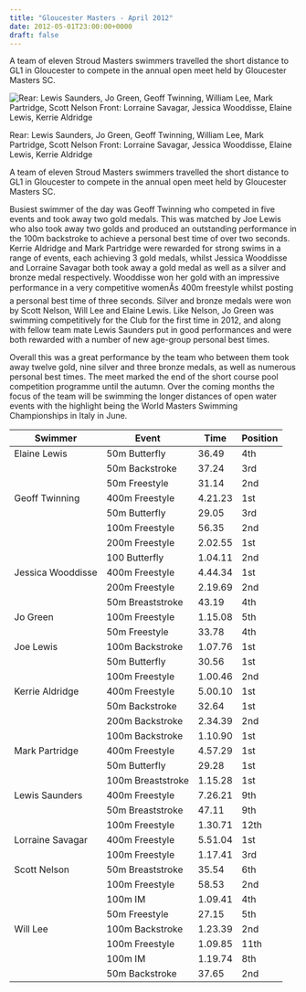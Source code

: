 ```yaml
---
title: "Gloucester Masters - April 2012"
date: 2012-05-01T23:00:00+0000
draft: false
---
```

A team of eleven Stroud Masters swimmers travelled the short distance to GL1 in Gloucester to compete in the annual open meet held by Gloucester Masters SC.

![Rear: Lewis Saunders, Jo Green, Geoff Twinning, William Lee, Mark Partridge, Scott Nelson Front: Lorraine Savagar, Jessica Wooddisse, Elaine Lewis, Kerrie Aldridge](/images/2015/01/glosmasters2012.jpg)

 Rear: Lewis Saunders, Jo Green, Geoff Twinning, William Lee, Mark Partridge, Scott Nelson Front: Lorraine Savagar, Jessica Wooddisse, Elaine Lewis, Kerrie Aldridge

A team of eleven Stroud Masters swimmers travelled the short distance to GL1 in Gloucester to compete in the annual open meet held by Gloucester Masters SC.

Busiest swimmer of the day was Geoff Twinning who competed in five events and took away two gold medals. This was matched by Joe Lewis who also took away two golds and produced an outstanding performance in the 100m backstroke to achieve a personal best time of over two seconds. Kerrie Aldridge and Mark Partridge were rewarded for strong swims in a range of events, each achieving 3 gold medals, whilst Jessica Wooddisse and Lorraine Savagar both took away a gold medal as well as a silver and bronze medal respectively. Wooddisse won her gold with an impressive performance in a very competitive womenÃs 400m freestyle whilst posting a personal best time of three seconds. Silver and bronze medals were won by Scott Nelson, Will Lee and Elaine Lewis. Like Nelson, Jo Green was swimming competitively for the Club for the first time in 2012, and along with fellow team mate Lewis Saunders put in good performances and were both rewarded with a number of new age-group personal best times.

Overall this was a great performance by the team who between them took away twelve gold, nine silver and three bronze medals, as well as numerous personal best times. The meet marked the end of the short course pool competition programme until the autumn. Over the coming months the focus of the team will be swimming the longer distances of open water events with the highlight being the World Masters Swimming Championships in Italy in June.

| Swimmer | Event | Time | Position |
|---|---|---|---|
| Elaine Lewis |50m Butterfly |36.49 |4th |
|  |50m Backstroke |37.24 |3rd |
|  |50m Freestyle |31.14 |2nd |
| Geoff Twinning |400m Freestyle |4.21.23 |1st |
|  |50m Butterfly |29.05 |3rd |
|  |100m Freestyle |56.35 |2nd |
|  |200m Freestyle |2.02.55 |1st |
|  |100 Butterfly |1.04.11 |2nd |
| Jessica Wooddisse |400m Freestyle |4.44.34 |1st |
|  |200m Freestyle |2.19.69 |2nd |
|  |50m Breaststroke |43.19 |4th |
| Jo Green |100m Freestyle |1.15.08 |5th |
|  |50m Freestyle |33.78 |4th |
| Joe Lewis |100m Backstroke |1.07.76 |1st |
|  |50m Butterfly |30.56 |1st |
|  |100m Freestyle |1.00.46 |2nd |
| Kerrie Aldridge |400m Freestyle |5.00.10 |1st |
|  |50m Backstroke |32.64 |1st |
|  |200m Backstroke |2.34.39 |2nd |
|  |100m Backstroke |1.10.90 |1st |
| Mark Partridge |400m Freestyle |4.57.29 |1st |
|  |50m Butterfly |29.28 |1st |
|  |100m Breaststroke |1.15.28 |1st |
| Lewis Saunders |400m Freestyle |7.26.21 |9th |
|  |50m Breaststroke |47.11 |9th |
|  |100m Freestyle |1.30.71 |12th |
| Lorraine Savagar |400m Freestyle |5.51.04 |1st |
|  |100m Freestyle |1.17.41 |3rd |
| Scott Nelson |50m Breaststroke |35.54 |6th |
|  |100m Freestyle |58.53 |2nd |
|  |100m IM |1.09.41 |4th |
|  |50m Freestyle |27.15 |5th |
| Will Lee |100m Backstroke |1.23.39 |2nd |
|  |100m Freestyle |1.09.85 |11th |
|  |100m IM |1.19.74 |8th |
|  |50m Backstroke |37.65 |2nd |

